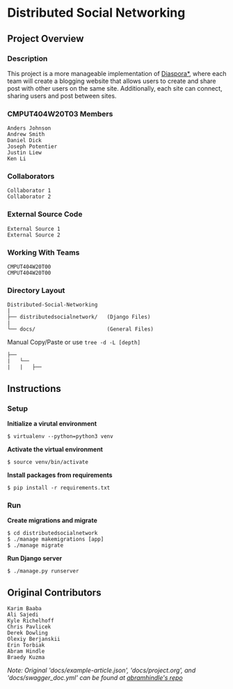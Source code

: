 # Distributed Social Networking

## Project Overview

### Description
This project is a more manageable implementation of [Diaspora*](https://diasporafoundation.org/), where each team will create a blogging website that allows users to create and share post with other users on the same site. Additionally, each site can connect, sharing users and post between sites.

### CMPUT404W20T03 Members
```
Anders Johnson
Andrew Smith
Daniel Dick
Joseph Potentier
Justin Liew
Ken Li
```

### Collaborators
```
Collaborator 1
Collaborator 2
```

### External Source Code
```
External Source 1
External Source 2
```

### Working With Teams
```
CMPUT404W20T00
CMPUT404W20T00
```

### Directory Layout
```
Distributed-Social-Networking
|
├── distributedsocialnetwork/   (Django Files)
|
└── docs/                       (General Files)
```

Manual Copy/Paste or use `tree -d -L [depth]`
```
├──
|   └──
|   |   ├── 
```

## Instructions
### Setup

**Initialize a virutal environment**
```
$ virtualenv --python=python3 venv
```

**Activate the virtual environment**
```
$ source venv/bin/activate
```

**Install packages from requirements**
```
$ pip install -r requirements.txt
```

### Run
**Create migrations and migrate**
```
$ cd distributedsocialnetwork
$ ./manage makemigrations [app]
$ ./manage migrate
```

**Run Django server**
```
$ ./manage.py runserver
```

## Original Contributors
```
Karim Baaba
Ali Sajedi
Kyle Richelhoff
Chris Pavlicek
Derek Dowling
Olexiy Berjanskii
Erin Torbiak
Abram Hindle
Braedy Kuzma
```

*Note: Original 'docs/example-article.json', 'docs/project.org', and 'docs/swagger_doc.yml' can be found at [abramhindle's repo](https://github.com/abramhindle/CMPUT404-project-socialdistribution)*
